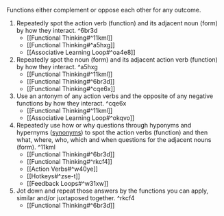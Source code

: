Functions either complement or oppose each other for any outcome.
1. Repeatedly spot the action verb (function) and its adjacent noun (form) by how they interact. ^6br3d
	- [[Functional Thinking#^11kml]]
	- [[Functional Thinking#^a5hxg]]
	- [[Associative Learning Loop#^oa4e8]]
2. Repeatedly spot the noun (form) and its adjacent action verb (function) by how they interact. ^a5hxg
	- [[Functional Thinking#^11kml]]
	- [[Functional Thinking#^6br3d]]
	- [[Functional Thinking#^cqe6x]]
3. Use an antonym of any action verbs and the opposite of any negative functions by how they interact. ^cqe6x
    - [[Functional Thinking#^11kml]]
    - [[Associative Learning Loop#^okqvo]]
4. Repeatedly use how or why questions through hyponyms and hypernyms ([synonyms](http://www.sinonimkata.com/)) to spot the action verbs (function) and then what, where, who, which and when questions for the adjacent nouns (form). ^11kml
    - [[Functional Thinking#^6br3d]]
    - [[Functional Thinking#^rkcf4]]
    - [[Action Verbs#^w40ye]]
    - [[Hotkeys#^zse-t]]
    - [[Feedback Loops#^w31xw]]
5. Jot down and repeat those answers by the functions you can apply, similar and/or juxtaposed together. ^rkcf4
    - [[Functional Thinking#^6br3d]]